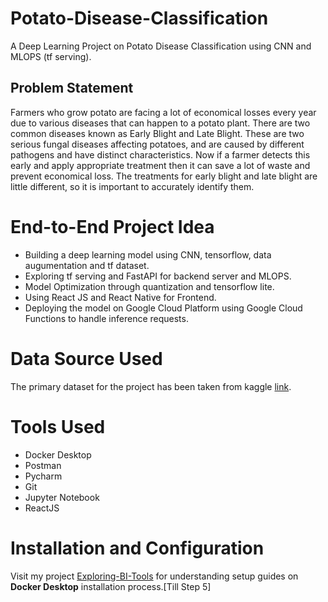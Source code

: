 # Potato-Disease-Classification
A Deep Learning Project on Potato Disease Classification using CNN and MLOPS (tf serving).

## Problem Statement
Farmers who grow potato are facing a lot of economical losses every year due to various diseases that can happen to a potato plant. There are two common diseases known as Early Blight and Late Blight. These are two serious fungal diseases affecting potatoes, and are caused by different pathogens and have distinct characteristics. Now if a farmer detects this early and apply appropriate treatment then it can save a lot of waste and prevent economical loss. The treatments for early blight and late blight are little different, so it is important to accurately identify them.

# End-to-End Project Idea
- Building a deep learning model using CNN, tensorflow, data augumentation and tf dataset.
- Exploring  tf serving and FastAPI for backend server and MLOPS.
- Model Optimization through quantization and tensorflow lite.
- Using React JS and React Native for Frontend.
- Deploying the model on Google Cloud Platform using Google Cloud Functions to handle inference requests.

# Data Source Used
The primary dataset for the project has been taken from kaggle [link](https://www.kaggle.com/datasets/arjuntejaswi/plant-village).

# Tools Used
- Docker Desktop
- Postman
- Pycharm
- Git
- Jupyter Notebook
- ReactJS

# Installation and Configuration
Visit my project [Exploring-BI-Tools](https://github.com/Radiohead229/Exploring-BI-Tools?tab=readme-ov-file#1-installing-superset-using-docker-compose) for understanding setup guides on **Docker Desktop** installation process.[Till Step 5]

















